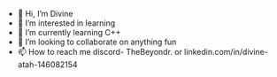 - 👋 Hi, I’m Divine
- 👀 I’m interested in learning
- 🌱 I’m currently learning C++
- 💞️ I’m looking to collaborate on anything fun
- 📫 How to reach me discord- TheBeyondr. or linkedin.com/in/divine-atah-146082154

<!---
TheStarbrand/TheStarbrand is a ✨ special ✨ repository because its `README.md` (this file) appears on your GitHub profile.
You can click the Preview link to take a look at your changes.
--->
